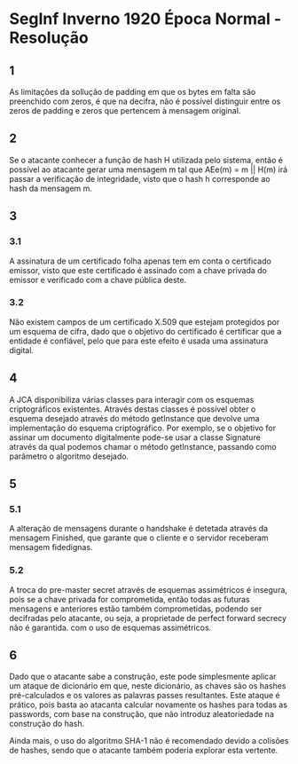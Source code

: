 # SegInf Inverno 1920 Época Normal - Resolução

## 1

As limitações da sollução de padding em que os bytes em falta são preenchido com zeros, é que na decifra, não é possível distinguir entre os zeros de padding e zeros que pertencem à mensagem original.

## 2

Se o atacante conhecer a função de hash H utilizada pelo sistema, então é possível ao atacante gerar uma mensagem m tal que AEe(m) = m || H(m) irá passar a verificação de integridade, visto que o hash h corresponde ao hash da mensagem m.

## 3

### 3.1

A assinatura de um certificado folha apenas tem em conta o certificado emissor, visto que este certificado é assinado com a chave privada do emissor e verificado com a chave pública deste.

### 3.2

Não existem campos de um certificado X.509 que estejam protegidos por um esquema de cifra, dado que o objetivo do certificado é certificar que a entidade é confiável, pelo que para este efeito é usada uma assinatura digital.

## 4

A JCA disponibiliza várias classes para interagir com os esquemas criptográficos existentes. Através destas classes é possível obter o esquema desejado através do método getInstance que devolve uma implementação do esquema criptográfico. Por exemplo, se o objetivo for assinar um documento digitalmente pode-se usar a classe Signature através da qual podemos chamar o método getInstance, passando como parâmetro o algoritmo desejado.

## 5

### 5.1

A alteração de mensagens durante o handshake é detetada através da mensagem Finished, que garante que o cliente e o servidor receberam mensagem fidedignas.

### 5.2

A troca do pre-master secret através de esquemas assimétricos é insegura, pois se a chave privada for comprometida, então todas as futuras mensagens e anteriores estão também comprometidas, podendo ser decifradas pelo atacante, ou seja, a proprietade de perfect forward secrecy não é garantida. com o uso de esquemas assimétricos.

## 6

Dado que o atacante sabe a construção, este pode simplesmente aplicar um ataque de dicionário em que, neste dicionário, as chaves são os hashes pré-calculados e os valores as palavras passes resultantes. Este ataque é prático, pois basta ao atacanta calcular novamente os hashes para todas as passwords, com base na construção, que não introduz aleatoriedade na construção do hash.

Ainda mais, o uso do algoritmo SHA-1 não é recomendado devido a colisões de hashes, sendo que o atacante também poderia explorar esta vertente.
